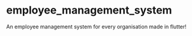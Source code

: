 # employee_management_system

An employee management system for every organisation made in flutter!
